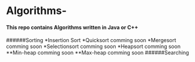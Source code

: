 # Algorithms-
#### This repo contains Algorithms written in Java or C++

######Sorting 
	*Insertion Sort
	*Quicksort comming soon
	*Mergesort comming soon
	*Selectionsort comming soon
	*Heapsort comming soon
		**Min-heap comming soon
		**Max-heap comming soon
######Searching
